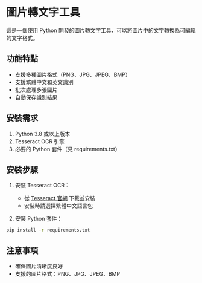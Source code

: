 # 圖片轉文字工具

這是一個使用 Python 開發的圖片轉文字工具，可以將圖片中的文字轉換為可編輯的文字格式。

## 功能特點

- 支援多種圖片格式（PNG、JPG、JPEG、BMP）
- 支援繁體中文和英文識別
- 批次處理多張圖片
- 自動保存識別結果

## 安裝需求

1. Python 3.8 或以上版本
2. Tesseract OCR 引擎
3. 必要的 Python 套件（見 requirements.txt）

## 安裝步驟

1. 安裝 Tesseract OCR：
   - 從 [Tesseract 官網](https://github.com/UB-Mannheim/tesseract/wiki) 下載並安裝
   - 安裝時請選擇繁體中文語言包

2. 安裝 Python 套件：
```bash
pip install -r requirements.txt
```

## 注意事項

- 確保圖片清晰度良好
- 支援的圖片格式：PNG、JPG、JPEG、BMP